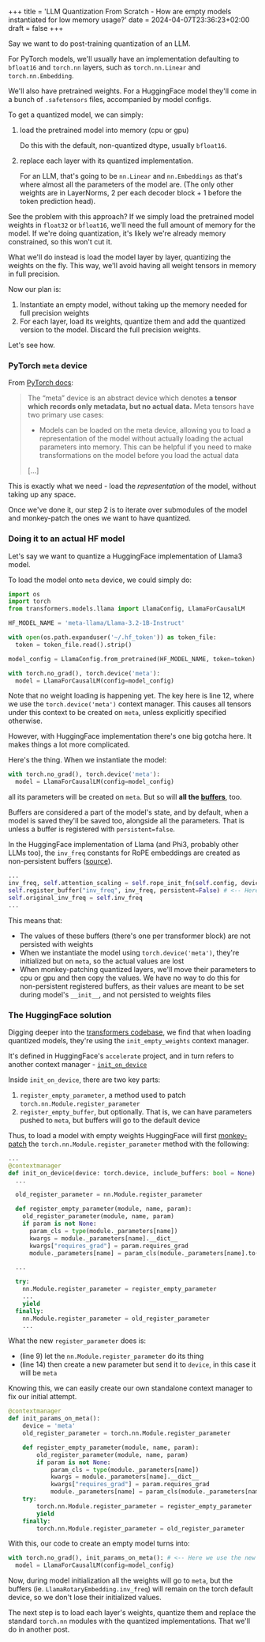 +++
title = 'LLM Quantization From Scratch - How are empty models instantiated for low memory usage?'
date = 2024-04-07T23:36:23+02:00
draft = false
+++

Say we want to do post-training quantization of an LLM.

For PyTorch models, we'll usually have an implementation defaulting to `bfloat16` and `torch.nn` layers, such as `torch.nn.Linear` and `torch.nn.Embedding`.

We'll also have pretrained weights. For a HuggingFace model they'll come in a bunch of `.safetensors` files, accompanied by model configs.

To get a quantized model, we can simply:
1. load the pretrained model into memory (cpu or gpu)

    Do this with the default, non-quantized dtype, usually `bfloat16`.
 
2. replace each layer with its quantized implementation.

    For an LLM, that's going to be `nn.Linear` and `nn.Embeddings` as that's where almost all the parameters of the model are. (The only other weights are in LayerNorms, 2 per each decoder block + 1 before the token prediction head).

See the problem with this approach? If we simply load the pretrained model weights in `float32` or `bfloat16`, we'll need the full amount of memory for the model. If we're doing quantization, it's likely we're already memory constrained, so this won't cut it.

What we'll do instead is load the model layer by layer, quantizing the weights on the fly. This way, we'll avoid having all weight tensors in memory in full precision.

Now our plan is:

1. Instantiate an empty model, without taking up the memory needed for full precision weights
2. For each layer, load its weights, quantize them and add the quantized version to the model. Discard the full precision weights.

Let's see how.

### PyTorch `meta` device

From [PyTorch docs](https://pytorch.org/docs/stable/meta.html):

>The “meta” device is an abstract device which denotes **a tensor which records only metadata, but no actual data.** Meta tensors have two primary use cases:
> 
>- Models can be loaded on the meta device, allowing you to load a representation of the model without actually loading the actual parameters into memory. This can be helpful if you need to make transformations on the model before you load the actual data
>
> [...]

This is exactly what we need - load the *representation* of the model, without taking up any space.

Once we've done it, our step 2 is to iterate over submodules of the model and monkey-patch the ones we want to have quantized.

### Doing it to an actual HF model

Let's say we want to quantize a HuggingFace implementation of Llama3 model.

To load the model onto `meta` device, we could simply do:

```python {indent=2 lineNos=inline}
import os
import torch    
from transformers.models.llama import LlamaConfig, LlamaForCausalLM

HF_MODEL_NAME = 'meta-llama/Llama-3.2-1B-Instruct'

with open(os.path.expanduser('~/.hf_token')) as token_file:
  token = token_file.read().strip()

model_config = LlamaConfig.from_pretrained(HF_MODEL_NAME, token=token)

with torch.no_grad(), torch.device('meta'):
  model = LlamaForCausalLM(config=model_config)
```
Note that no weight loading is happening yet.  The key here is line 12, where we use the `torch.device('meta')` context manager. This causes all tensors under this context to be created on `meta`, unless explicitly specified otherwise.

However, with HuggingFace implementation there's one big gotcha here. It makes things a lot more complicated.

Here's the thing. When we instantiate the model:

```python {indent=2 lineNos=inline}
with torch.no_grad(), torch.device('meta'):
  model = LlamaForCausalLM(config=model_config)
```

all its parameters will be created on `meta`. But so will **all the [buffers](https://pytorch.org/docs/stable/generated/torch.nn.parameter.Buffer.html)**, too.

Buffers are considered a part of the model's state, and by default, when a model is saved they'll be saved too, alongside all the parameters. That is unless a buffer is registered with `persistent=false`.

In the HuggingFace implementation of Llama (and Phi3, probably other LLMs too), the `inv_freq` constants for RoPE embeddings are created as non-persistent buffers ([source](https://github.com/huggingface/transformers/blob/f4684a6eb2d224989d17cda62007de185acf7e01/src/transformers/models/llama/modeling_llama.py#L97-L99)).
```python {indent=2 lineNos=inline}
...
inv_freq, self.attention_scaling = self.rope_init_fn(self.config, device)
self.register_buffer("inv_freq", inv_freq, persistent=False) # <-- Here
self.original_inv_freq = self.inv_freq
...
```

This means that:
- The values of these buffers (there's one per transformer block) are not persisted with weights
- When we instantiate the model using `torch.device('meta')`, they're initialized but on `meta`, so the actual values are lost
- When monkey-patching quantized layers, we'll move their parameters to cpu or gpu and then copy the values. We have no way to do this for non-persistent registered buffers, as their values are meant to be set during model's `__init__`, and not persisted to weights files

### The HuggingFace solution

Digging deeper into the [transformers codebase](https://github.com/huggingface/transformers), we find that when loading quantized models, they're using the `init_empty_weights` context manager.

It's defined in HuggingFace's `accelerate` project, and in turn refers to another context manager - [`init_on_device`](https://github.com/huggingface/accelerate/blob/6fcc8efd2e27a2f25393097a3ec19c44cc12340b/src/accelerate/big_modeling.py#L93-L166)

Inside `init_on_device`, there are two key parts:
1. `register_empty_parameter`, a method used to patch `torch.nn.Module.register_parameter`
2. `register_empty_buffer`, but optionally. That is, we can have parameters pushed to `meta`, but buffers will go to the default device

Thus, to load a model with empty weights HuggingFace will first [monkey-patch](https://github.com/huggingface/accelerate/blob/6fcc8efd2e27a2f25393097a3ec19c44cc12340b/src/accelerate/big_modeling.py#L93-L166) the `torch.nn.Module.register_parameter` method with the following: 

```python {indent=2 lineNos=inline}
...
@contextmanager
def init_on_device(device: torch.device, include_buffers: bool = None):
  ...

  old_register_parameter = nn.Module.register_parameter

  def register_empty_parameter(module, name, param):
    old_register_parameter(module, name, param)
    if param is not None:
      param_cls = type(module._parameters[name])
      kwargs = module._parameters[name].__dict__
      kwargs["requires_grad"] = param.requires_grad
      module._parameters[name] = param_cls(module._parameters[name].to(device), **kwargs)

  ...

  try:
    nn.Module.register_parameter = register_empty_parameter
    ...
    yield
  finally:
    nn.Module.register_parameter = old_register_parameter
    ...
```

What the new `register_parameter` does is:
- (line 9) let the `nn.Module.register_parameter` do its thing
- (line 14) then create a new parameter but send it to `device`, in this case it will be `meta`

Knowing this, we can easily create our own standalone context manager to fix our initial attempt.

```python {indent=2 lineNos=inline}s
@contextmanager
def init_params_on_meta():
    device = 'meta'
    old_register_parameter = torch.nn.Module.register_parameter

    def register_empty_parameter(module, name, param):
        old_register_parameter(module, name, param)
        if param is not None:
            param_cls = type(module._parameters[name])
            kwargs = module._parameters[name].__dict__
            kwargs["requires_grad"] = param.requires_grad
            module._parameters[name] = param_cls(module._parameters[name].to(device), **kwargs)
    try:
        torch.nn.Module.register_parameter = register_empty_parameter
        yield
    finally:
        torch.nn.Module.register_parameter = old_register_parameter
```

With this, our code to create an empty model turns into:


```python {indent=2 lineNos=inline}s
with torch.no_grad(), init_params_on_meta(): # <-- Here we use the new context manager
  model = LlamaForCausalLM(config=model_config)
```

Now, during model initialization all the weights will go to `meta`, but the buffers (ie. `LlamaRotaryEmbedding.inv_freq`) will remain on the torch default device, so we don't lose their initialized values.

The next step is to load each layer's weights, quantize them and replace the standard `torch.nn` modules with the quantized implementations. That we'll do in another post.






